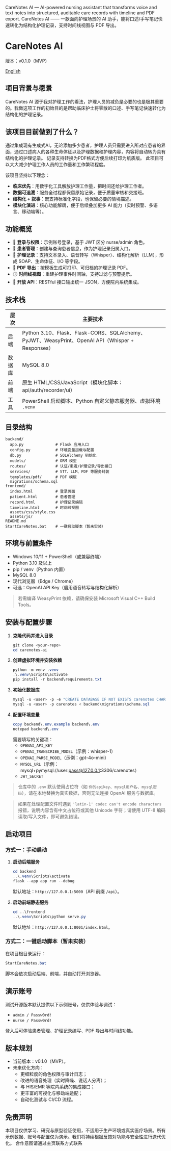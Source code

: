 CareNotes AI — AI-powered nursing assistant that transforms voice and text notes into structured, auditable care records with timeline and PDF export. CareNotes AI —— 一款面向护理场景的 AI 助手，能将口述/手写笔记快速转化为结构化护理记录，支持时间线视图与 PDF 导出。

# CareNotes AI

版本：v0.1.0（MVP）

[English](READMEen.md)

## 项目背景与愿景

CareNotes AI 源于我对护理工作的看法，护理人员的减负是必要的也是极其重要的。我做这项工作的初始目的是帮助临床护士将零散的口述、手写笔记快速转化为结构化的护理记录。

## 该项目目前做到了什么？

通过集成现有生成式AI，无论添加多少患者，护理人员只需要进入所对应患者的界面，通过口述病人的各种生命体征以及护理数据和护理内容，内容将自动转为具有结构化的护理记录。
记录支持转换为PDF格式方便后续打印为纸质版。
此项目可以大大减少护理工作人员的工作量和工作繁琐程度。

该项目坚持以下理念：
- **临床优先**：用数字化工具解放护理工作量，把时间还给护理工作者。
- **数据可追溯**：服务全过程都保留原始记录，便于质量审核和交接班。
- **结构化 + 叙事**：既支持标准化字段，也保留必要的情境描述。
- **模块化演进**：核心功能解耦，便于后续叠加更多 AI 能力（实时预警、多语言、移动端等）。

## 功能概览

- 🔐 **登录与权限**：示例账号登录，基于 JWT 区分 nurse/admin 角色。
- 👥 **患者管理**：创建与查询患者信息，作为护理记录归属入口。
- 📝 **护理记录**：支持文本录入、语音转写（Whisper）、结构化解析（LLM），形成 SOAP、生命体征、I/O 等字段。
- 📄 **PDF 导出**：按模板生成可打印、可归档的护理记录 PDF。
- 🕒 **时间线视图**：重建护理事件时间轴，支持过滤与预警提示。
- 🔌 **开放 API**：RESTful 接口输出统一 JSON，方便院内系统集成。

## 技术栈

| 层次 | 主要技术 |
| --- | --- |
| 后端 | Python 3.10、Flask、Flask-CORS、SQLAlchemy、PyJWT、WeasyPrint、OpenAI API（Whisper + Responses） |
| 数据库 | MySQL 8.0 |
| 前端 | 原生 HTML/CSS/JavaScript（模块化脚本：api/auth/recorder/ui） |
| 工具 | PowerShell 启动脚本、Python 自定义静态服务器、虚拟环境 `.venv` |

## 目录结构

```
backend/
  app.py              # Flask 应用入口
  config.py           # 环境变量加载与配置
  db.py               # SQLAlchemy 初始化
  models/             # ORM 模型
  routes/             # 认证/患者/护理记录/导出接口
  services/           # STT、LLM、PDF 等服务封装
  templates/pdf/      # PDF 模板
  migrations/schema.sql
frontend/
  index.html          # 登录页面
  patient.html        # 患者管理
  record.html         # 护理记录编辑
  timeline.html       # 时间线视图
  assets/css/style.css
  assets/js/
README.md
StartCareNotes.bat    # 一键启动脚本（暂未实装）
```

## 环境与前置条件

- Windows 10/11 + PowerShell（或兼容终端）
- Python 3.10 及以上
- pip / venv（Python 内置）
- MySQL 8.0
- 现代浏览器（Edge / Chrome）
- 可选：OpenAI API Key（启用语音转写与结构化解析）

> 若需编译 WeasyPrint 依赖，请确保安装 Microsoft Visual C++ Build Tools。

## 安装与配置步骤

1. **克隆代码并进入目录**
   ```powershell
   git clone <your-repo>
   cd carenotes-ai
   ```
2. **创建虚拟环境并安装依赖**
   ```powershell
   python -m venv .venv
   .\.venv\Scripts\activate
   pip install -r backend\requirements.txt
   ```
3. **初始化数据库**
   ```powershell
   mysql -u <user> -p -e "CREATE DATABASE IF NOT EXISTS carenotes CHARACTER SET utf8mb4;"
   mysql -u <user> -p carenotes < backend\migrations\schema.sql
   ```
4. **配置环境变量**
   ```powershell
   copy backend\.env.example backend\.env
   notepad backend\.env
   ```
   需要填写的关键项：
   - `OPENAI_API_KEY`
   - `OPENAI_TRANSCRIBE_MODEL`（示例：whisper-1）
   - `OPENAI_PARSE_MODEL`（示例：gpt-4o-mini）
   - `MYSQL_URL`（示例：mysql+pymysql://user:pass@127.0.0.1:3306/carenotes）
   - `JWT_SECRET`

> 仓库中的 `.env` 默认使用占位符（如 `你的apikey`、`mysql用户名`、`mysql密码`），请在本地替换为真实数据，否则无法连接 OpenAI 服务与数据库。

> 如果在处理配置文件时遇到 `'latin-1' codec can't encode characters` 报错，说明内容含有中文占位符或其他 Unicode 字符；请使用 UTF-8 编码读取/写入文件，即可避免错误。

## 启动项目

### 方式一：手动启动

1. **启动后端服务**
   ```powershell
   cd backend
   ..\.venv\Scripts\activate
   flask --app app run --debug
   ```
   默认地址：`http://127.0.0.1:5000`（API 前缀 `/api`）。

2. **启动前端静态服务**
   ```powershell
   cd ..\frontend
   ..\.venv\Scripts\python serve.py
   ```
   默认地址：`http://127.0.0.1:8001/index.html`。

### 方式二：一键启动脚本（暂未实装）

在项目根目录运行：
```powershell
StartCareNotes.bat
```
脚本会依次启动后端、前端，并自动打开浏览器。

## 演示账号

测试开源版本默认提供以下示例账号，仅供体验与调试：

- `admin / Passw0rd!`
- `nurse / Passw0rd!`

登入后可体验患者管理、护理记录编写、PDF 导出与时间线功能。

## 版本规划

- 当前版本：v0.1.0（MVP）。
- 未来优化方向：
  - 更细粒度的角色权限与审计日志；
  - 改进的语音处理（实时降噪、说话人分离）；
  - 与 HIS/EMR 等院内系统的集成接口；
  - 更丰富的可视化与移动端适配；
  - 自动化测试与 CI/CD 流程。

## 免责声明

本项目仅供学习、研究与原型验证使用，不适用于生产环境或真实医疗场景。所有示例数据、账号与配置仅为演示。我们将持续根据反馈对功能与安全性进行迭代优化。
合作意图请通过主页联系方式联系

